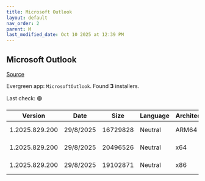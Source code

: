 ```yaml
---
title: Microsoft Outlook
layout: default
nav_order: 2
parent: M
last_modified_date: Oct 10 2025 at 12:39 PM
---
```


## Microsoft Outlook

[Source](https://learn.microsoft.com/en-us/microsoft-365-apps/outlook/get-started/deployment-new-outlook)

Evergreen app: `MicrosoftOutlook`. Found **3** installers.

Last check: 🟢

| Version        | Date      | Size     | Language | Architecture | Type | URI                                                                                                                                                                                                                              |
| -------------- | --------- | -------- | -------- | ------------ | ---- | -------------------------------------------------------------------------------------------------------------------------------------------------------------------------------------------------------------------------------- |
| 1.2025.829.200 | 29/8/2025 | 16729828 | Neutral  | ARM64        | msix | [https://res.cdn.office.net/nativehost/5mttl/installer/v2/1.2025.829.200/Microsoft.OutlookForWindows_arm64.msix](https://res.cdn.office.net/nativehost/5mttl/installer/v2/1.2025.829.200/Microsoft.OutlookForWindows_arm64.msix) |
| 1.2025.829.200 | 29/8/2025 | 20496526 | Neutral  | x64          | msix | [https://res.cdn.office.net/nativehost/5mttl/installer/v2/1.2025.829.200/Microsoft.OutlookForWindows_x64.msix](https://res.cdn.office.net/nativehost/5mttl/installer/v2/1.2025.829.200/Microsoft.OutlookForWindows_x64.msix)     |
| 1.2025.829.200 | 29/8/2025 | 19102871 | Neutral  | x86          | msix | [https://res.cdn.office.net/nativehost/5mttl/installer/v2/1.2025.829.200/Microsoft.OutlookForWindows_x86.msix](https://res.cdn.office.net/nativehost/5mttl/installer/v2/1.2025.829.200/Microsoft.OutlookForWindows_x86.msix)     |
